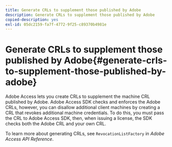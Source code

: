 ```yaml
---
title: Generate CRLs to supplement those published by Adobe
description: Generate CRLs to supplement those published by Adobe
copied-description: yes
exl-id: 05dc2159-fa7f-4772-9f25-c89370b4981e
---
```

# Generate CRLs to supplement those published by Adobe{#generate-crls-to-supplement-those-published-by-adobe}

Adobe Access lets you create CRLs to supplement the machine CRL published by Adobe. Adobe Access SDK checks and enforces the Adobe CRLs, however, you can disallow additional client machines by creating a CRL that revokes additional machine credentials. To do this, you must pass the CRL to Adobe Access SDK, then, when issuing a license, the SDK checks both the Adobe CRL and your own CRL.

To learn more about generating CRLs, see `RevocationListFactory` in *Adobe Access API Reference*.

